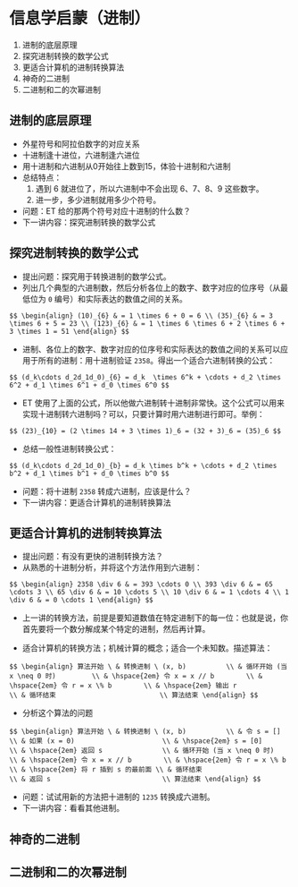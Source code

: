 # 信息学启蒙（进制）

1. 进制的底层原理
1. 探究进制转换的数学公式
1. 更适合计算机的进制转换算法
1. 神奇的二进制
1. 二进制和二的次幂进制

		
## 进制的底层原理

- 外星符号和阿拉伯数字的对应关系
- 十进制逢十进位，六进制逢六进位
- 用十进制和六进制从0开始往上数到15，体验十进制和六进制
- 总结特点：
   1. 遇到 6 就进位了，所以六进制中不会出现 6、7、8、9 这些数字。
   1. 进一步，多少进制就用多少个符号。
- 问题：ET 给的那两个符号对应十进制的什么数？
- 下一讲内容：探究进制转换的数学公式

		
## 探究进制转换的数学公式

- 提出问题：探究用于转换进制的数学公式。
- 列出几个典型的六进制数，然后分析各位上的数字、数字对应的位序号（从最低位为 `0` 编号）和实际表达的数值之间的关系。

`$$
\begin{align}
    (10)_{6} & = 1 \times 6 + 0 = 6 \\
    (35)_{6} & = 3 \times 6 + 5 = 23 \\
    (123)_{6} & = 1 \times 6 \times 6 + 2 \times 6 + 3 \times 1 = 51
\end{align}
$$`

- 进制、各位上的数字、数字对应的位序号和实际表达的数值之间的关系可以应用于所有的进制：用十进制验证 `2358`。得出一个适合六进制转换的公式：

`$$
    (d_k\cdots d_2d_1d_0)_{6} = d_k  \times 6^k + \cdots + d_2 \times 6^2 + d_1 \times 6^1 + d_0 \times 6^0
$$`

- ET 使用了上面的公式，所以他做六进制转十进制非常快。这个公式可以用来实现十进制转六进制吗？可以，只要计算时用六进制进行即可。举例：

`$$
    (23)_{10} = (2 \times 14 + 3 \times 1)_6 = (32 + 3)_6 = (35)_6
$$`

- 总结一般性进制转换公式：

`$$
    (d_k\cdots d_2d_1d_0)_{b} = d_k \times b^k + \cdots + d_2 \times b^2 + d_1 \times b^1 + d_0 \times b^0
$$`

- 问题：将十进制 `2358` 转成六进制，应该是什么？
- 下一讲内容：更适合计算机的进制转换算法

		
## 更适合计算机的进制转换算法

- 提出问题：有没有更快的进制转换方法？
- 从熟悉的十进制分析，并将这个方法作用到六进制：

`$$
\begin{align}
    2358 \div 6 & = 393 \cdots 0 \\
    393 \div 6 & = 65 \cdots 3 \\
    65 \div 6 & = 10 \cdots 5 \\
    10 \div 6 & = 1 \cdots 4 \\
    1 \div 6 & = 0 \cdots 1
\end{align}
$$`

- 上一讲的转换方法，前提是要知道数值在特定进制下的每一位：也就是说，你首先要将一个数分解成某个特定的进制，然后再计算。

	
- 适合计算机的转换方法；机械计算的概念；适合一个未知数。描述算法：

`$$
\begin{align}
算法开始 \ & 转换进制 \ (x, b)          \\
    & 循环开始 (当 x \neq 0 时)         \\
    & \hspace{2em} 令 x = x // b        \\
    & \hspace{2em} 令 r = x \% b        \\
    & \hspace{2em} 输出 r               \\
    & 循环结束                          \\
算法结束
\end{align}
$$`

	
- 分析这个算法的问题

`$$
\begin{align}
算法开始 \ & 转换进制 \ (x, b)          \\
    & 令 s = []                         \\
    & 如果 (x = 0)                      \\
    & \hspace{2em} s = [0]              \\
    & \hspace{2em} 返回 s               \\
    & 循环开始 (当 x \neq 0 时)         \\
    & \hspace{2em} 令 x = x // b        \\
    & \hspace{2em} 令 r = x \% b        \\
    & \hspace{2em} 将 r 插到 s 的最前面 \\
    & 循环结束                          \\
    & 返回 s                            \\
算法结束
\end{align}
$$`

- 问题：试试用新的方法把十进制的 `1235` 转换成六进制。
- 下一讲内容：看看其他进制。

		
## 神奇的二进制

		
## 二进制和二的次幂进制

